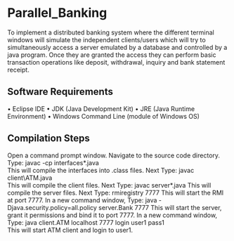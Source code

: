 # Parallel_Banking
To implement a distributed banking system where the different terminal windows will simulate the independent clients/users which will try to simultaneously access a server emulated by a database and controlled by a java program. Once they are granted the access they can perform basic transaction operations like deposit, withdrawal, inquiry and bank statement receipt. 

## Software Requirements
• Eclipse IDE 
• JDK (Java Development Kit) 
• JRE (Java Runtime Environment) 
• Windows Command Line (module of Windows OS) 

## Compilation Steps 
Open a command prompt window. Navigate to the source code directory. 
Type: javac -cp interfaces\*.java  
This will compile the interfaces into .class files. 
Next Type: javac client\ATM.java  
This will compile the client files. 
Next Type: javac server\*.java 
This will compile the server files. 
Next Type: rmiregistry 7777 
This will start the RMI at port 7777. 
In a new command window, 
Type: java -Djava.security.policy=all.policy server.Bank 7777 
This will start the server, grant it permissions and bind it to port 7777. 
In a new command window,  
Type: java client.ATM localhost 7777 login user1 pass1  
This will start ATM client and login to user1.
